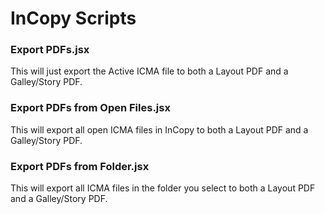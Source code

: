 # InCopy Scripts

### Export PDFs.jsx

This will just export the Active ICMA file to both a Layout PDF and a Galley/Story PDF.

### Export PDFs from Open Files.jsx

This will export all open ICMA files in InCopy to both a Layout PDF and a Galley/Story PDF.

### Export PDFs from Folder.jsx

This will export all ICMA files in the folder you select to both a Layout PDF and a Galley/Story PDF.
